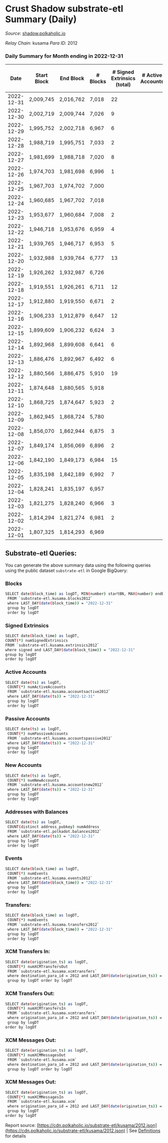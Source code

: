 # Crust Shadow substrate-etl Summary (Daily)

_Source_: [shadow.polkaholic.io](https://shadow.polkaholic.io)

*Relay Chain*: kusama
*Para ID*: 2012



### Daily Summary for Month ending in 2022-12-31


| Date | Start Block | End Block | # Blocks | # Signed Extrinsics (total) | # Active Accounts | # Passive | # New | # Addresses with Balances | # Events | # Transfers | # XCM Transfers In | # XCM Transfers Out | # XCM In | # XCM Out | Issues | 
| ---- | ----------- | --------- | -------- | --------------------------- | ----------------- | --------- | ----- | ------------------------- | -------- | ----------- | ------------------ | ------------------- | -------- | --------- | ------ |
| 2022-12-31 | 2,009,745 | 2,016,762 | 7,018 | 22 |  |  |  | 1,716 | 14,174 | 4 ($349.80) |   |   |  |  |  |
| 2022-12-30 | 2,002,719 | 2,009,744 | 7,026 | 9 |  |  |  | 1,713 | 14,114 | 1 ($0.00354) | 1 ($4.72) |   | 1 |  |  |
| 2022-12-29 | 1,995,752 | 2,002,718 | 6,967 | 6 |  |  |  | 1,712 | 13,984 | 6 ($225.82) | 2 ($40.64) | 2 ($109.54) | 2 | 2 |  |
| 2022-12-28 | 1,988,719 | 1,995,751 | 7,033 | 2 |  |  |  | 1,711 | 14,084 | 2 ($120.45) |   | 1 ($53.33) |  | 1 |  |
| 2022-12-27 | 1,981,699 | 1,988,718 | 7,020 | 8 |  |  |  | 1,710 | 14,098 | 2 ($196.14) | 3 ($252.10) |   | 3 |  |  |
| 2022-12-26 | 1,974,703 | 1,981,698 | 6,996 | 1 |  |  |  | 1,708 | 14,005 | 1 ($7.72) | 1 ($0.59) | 1 ($7.72) | 1 | 1 |  |
| 2022-12-25 | 1,967,703 | 1,974,702 | 7,000 |  |  |  |  | 1,708 | 14,005 |   | 1 ($4.51) |   | 1 |  |  |
| 2022-12-24 | 1,960,685 | 1,967,702 | 7,018 |  |  |  |  | 1,708 | 14,041 |   | 1 ($0.88) |   | 1 |  |  |
| 2022-12-23 | 1,953,677 | 1,960,684 | 7,008 | 2 |  |  |  | 1,708 | 14,032 | 2 ($111.91) |   | 1 ($55.95) |  | 1 |  |
| 2022-12-22 | 1,946,718 | 1,953,676 | 6,959 | 4 |  |  |  |  | 13,948 | 3 ($379.63) | 1 ($268.25) | 1 ($55.69) | 1 | 1 |  |
| 2022-12-21 | 1,939,765 | 1,946,717 | 6,953 | 5 |  |  |  |  | 13,953 | 5 ($234.00) | 2 ($5.35) | 3 ($119.09) | 2 | 3 |  |
| 2022-12-20 | 1,932,988 | 1,939,764 | 6,777 | 13 |  |  |  | 1,707 | 13,668 | 13 ($680.12) | 5 ($276.36) | 1 ($53.13) | 5 | 1 |  |
| 2022-12-19 | 1,926,262 | 1,932,987 | 6,726 |  |  |  |  | 1,706 | 13,453 |   |   |   |  |  |  |
| 2022-12-18 | 1,919,551 | 1,926,261 | 6,711 | 12 |  |  |  | 1,706 | 13,502 | 2 ($113.21) | 2 ($75.53) |   | 2 |  |  |
| 2022-12-17 | 1,912,880 | 1,919,550 | 6,671 | 2 |  |  |  | 1,706 | 13,369 | 2 ($107.43) | 2 ($59.39) |   | 2 |  |  |
| 2022-12-16 | 1,906,233 | 1,912,879 | 6,647 | 12 |  |  |  | 1,706 | 13,398 | 12 ($178.11) | 5 ($110.10) | 3 ($53.65) | 5 | 3 |  |
| 2022-12-15 | 1,899,609 | 1,906,232 | 6,624 | 3 |  |  |  | 1,706 | 13,269 | 1 ($1.89) |   |   |  |  |  |
| 2022-12-14 | 1,892,968 | 1,899,608 | 6,641 | 6 |  |  |  | 1,705 | 13,329 | 6 ($80.31) |   |   |  |  |  |
| 2022-12-13 | 1,886,476 | 1,892,967 | 6,492 | 6 |  |  |  | 1,705 | 13,027 | 6 ($336.05) |   | 3 ($168.03) |  | 3 |  |
| 2022-12-12 | 1,880,566 | 1,886,475 | 5,910 | 19 |  |  |  | 1,705 | 12,355 | 218 ($3,603.34) |   |   |  |  |  |
| 2022-12-11 | 1,874,648 | 1,880,565 | 5,918 |  |  |  |  | 1,703 | 11,838 |   |   |   |  |  |  |
| 2022-12-10 | 1,868,725 | 1,874,647 | 5,923 | 2 |  |  |  | 1,703 | 11,863 | 2 ($7.64) |   |   |  |  |  |
| 2022-12-09 | 1,862,945 | 1,868,724 | 5,780 |  |  |  |  | 1,704 | 11,571 |   |   |   | 2 |  |  |
| 2022-12-08 | 1,856,070 | 1,862,944 | 6,875 | 3 |  |  |  | 1,703 | 13,785 | 2 ($2.28) | 1 ($1.62) |   | 3 |  |  |
| 2022-12-07 | 1,849,174 | 1,856,069 | 6,896 | 2 |  |  |  | 1,702 | 13,828 |   | 1 ($0.04) |   | 7 |  |  |
| 2022-12-06 | 1,842,190 | 1,849,173 | 6,984 | 15 |  |  |  | 1,699 | 14,091 | 4 ($3,863.72) | 2 ($0.39) | 2 ($0.01) | 2 | 2 |  |
| 2022-12-05 | 1,835,198 | 1,842,189 | 6,992 | 7 |  |  |  | 1,697 | 14,028 | 2 ($112.16) |   | 1 ($56.08) |  | 1 |  |
| 2022-12-04 | 1,828,241 | 1,835,197 | 6,957 |  |  |  |  | 1,697 | 13,916 |   |   |   |  |  |  |
| 2022-12-03 | 1,821,275 | 1,828,240 | 6,966 | 3 |  |  |  | 1,697 | 13,960 | 3 ($151.79) | 1 ($56.96) | 1 ($37.87) | 1 | 1 |  |
| 2022-12-02 | 1,814,294 | 1,821,274 | 6,981 | 2 |  |  |  | 1,697 | 13,992 | 2 ($116.83) |   | 1 ($58.41) | 4 | 1 |  |
| 2022-12-01 | 1,807,325 | 1,814,293 | 6,969 |  |  |  |  | 1,696 | 13,946 |   | 1 ($12.63) |   | 2 |  |  |

## Substrate-etl Queries:
You can generate the above summary data using the following queries using the public dataset `substrate-etl` in Google BigQuery:

### Blocks
```bash
SELECT date(block_time) as logDT, MIN(number) startBN, MAX(number) endBN, COUNT(*) numBlocks 
 FROM `substrate-etl.kusama.blocks2012`  
 where LAST_DAY(date(block_time)) = "2022-12-31" 
 group by logDT 
 order by logDT
```

### Signed Extrinsics
```bash
SELECT date(block_time) as logDT, 
COUNT(*) numSignedExtrinsics 
FROM `substrate-etl.kusama.extrinsics2012`  
where signed and LAST_DAY(date(block_time)) = "2022-12-31" 
group by logDT 
order by logDT
```

### Active Accounts
```bash
SELECT date(ts) as logDT, 
 COUNT(*) numActiveAccounts 
 FROM `substrate-etl.kusama.accountsactive2012` 
 where LAST_DAY(date(ts)) = "2022-12-31" 
 group by logDT 
 order by logDT
```

### Passive Accounts
```bash
SELECT date(ts) as logDT, 
 COUNT(*) numPassiveAccounts 
 FROM `substrate-etl.kusama.accountspassive2012` 
 where LAST_DAY(date(ts)) = "2022-12-31" 
 group by logDT 
 order by logDT
```

### New Accounts
```bash
SELECT date(ts) as logDT, 
 COUNT(*) numNewAccounts 
 FROM `substrate-etl.kusama.accountsnew2012` 
 where LAST_DAY(date(ts)) = "2022-12-31" 
 group by logDT
 order by logDT
```

### Addresses with Balances
```bash
SELECT date(ts) as logDT,
 COUNT(distinct address_pubkey) numAddress 
 FROM `substrate-etl.polkadot.balances2012` 
 where LAST_DAY(date(ts)) = "2022-12-31" 
 group by logDT 
 order by logDT
```

### Events
```bash
SELECT date(block_time) as logDT, 
 COUNT(*) numEvents 
 FROM `substrate-etl.kusama.events2012` 
 where LAST_DAY(date(block_time)) = "2022-12-31" 
 group by logDT 
 order by logDT
```

### Transfers:
```bash
SELECT date(block_time) as logDT, 
 COUNT(*) numEvents 
 FROM `substrate-etl.kusama.transfers2012` 
 where LAST_DAY(date(block_time)) = "2022-12-31" 
 group by logDT 
 order by logDT
```

### XCM Transfers In:
```bash
SELECT date(origination_ts) as logDT, 
 COUNT(*) numXCMTransfersOut 
 FROM `substrate-etl.kusama.xcmtransfers` 
 where destination_para_id = 2012 and LAST_DAY(date(origination_ts)) = "2022-12-31" 
 group by logDT order by logDT
```

### XCM Transfers Out:
```bash
SELECT date(origination_ts) as logDT, 
 COUNT(*) numXCMTransfersIn 
 FROM `substrate-etl.kusama.xcmtransfers` 
 where origination_para_id = 2012 and LAST_DAY(date(origination_ts)) = "2022-12-31" 
 group by logDT 
order by logDT
```

### XCM Messages Out:
```bash
SELECT date(origination_ts) as logDT, 
 COUNT(*) numXCMMessagesOut 
 FROM `substrate-etl.kusama.xcm` 
 where destination_para_id = 2012 and LAST_DAY(date(origination_ts)) = "2022-12-31" 
 group by logDT order by logDT
```

### XCM Messages Out:
```bash
SELECT date(origination_ts) as logDT, 
 COUNT(*) numXCMMessagesIn 
 FROM `substrate-etl.kusama.xcm` 
 where origination_para_id = 2012 and LAST_DAY(date(origination_ts)) = "2022-12-31" 
 group by logDT 
order by logDT
```


Report source: [https://cdn.polkaholic.io/substrate-etl/kusama/2012.json](https://cdn.polkaholic.io/substrate-etl/kusama/2012.json) | See [Definitions](/DEFINITIONS.md) for details
